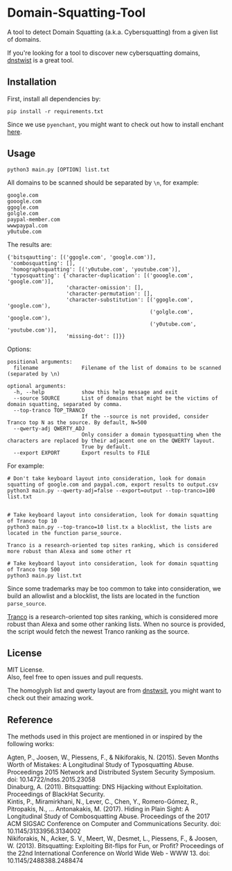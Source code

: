 # Domain-Squatting-Tool
A tool to detect Domain Squatting (a.k.a. Cybersquatting) from a given list of domains.  

If you're looking for a tool to discover new cybersquatting domains, [dnstwist](https://github.com/elceef/dnstwist) is a great tool.

## Installation
First, install all dependencies by:  

```
pip install -r requirements.txt
```

Since we use `pyenchant`, you might want to check out how to install enchant [here](https://pyenchant.github.io/pyenchant/install.html#installing-the-enchant-c-library).  


## Usage

```
python3 main.py [OPTION] list.txt
```

All domains to be scanned should be separated by `\n`, for example:  

```
google.com
gooogle.com
ggogle.com
golgle.com
paypal-member.com
wwwpaypal.com
y0utube.com
```

The results are:
```
{'bitsqautting': [('ggogle.com', 'google.com')],
 'combosquatting': [],
 'homographsquatting': [('y0utube.com', 'youtube.com')],
 'typosquatting': {'character-duplication': [('gooogle.com', 'google.com')],
                   'character-omission': [],
                   'character-permutation': [],
                   'character-substitution': [('ggogle.com', 'google.com'),
                                              ('golgle.com', 'google.com'),
                                              ('y0utube.com', 'youtube.com')],
                   'missing-dot': []}}
```

Options:
```
positional arguments:
  filename              Filename of the list of domains to be scanned (separated by \n)

optional arguments:
  -h, --help            show this help message and exit
  --source SOURCE       List of domains that might be the victims of domain squatting, separated by comma.
  --top-tranco TOP_TRANCO
                        If the --source is not provided, consider Tranco top N as the source. By default, N=500
  --qwerty-adj QWERTY_ADJ
                        Only consider a domain typosquatting when the characters are replaced by their adjacent one on the QWERTY layout.
                        True by default.
  --export EXPORT       Export results to FILE
```

For example:  

```
# Don't take keyboard layout into consideration, look for domain squatting of google.com and paypal.com, export results to output.csv
python3 main.py --qwerty-adj=false --export=output --top-tranco=100 list.txt


# Take keyboard layout into consideration, look for domain squatting of Tranco top 10
python3 main.py --top-tranco=10 list.tx a blocklist, the lists are located in the function parse_source.

Tranco is a research-oriented top sites ranking, which is considered more robust than Alexa and some other rt

# Take keyboard layout into consideration, look for domain squatting of Tranco top 500
python3 main.py list.txt
```

Since some trademarks may be too common to take into consideration, we build an allowlist and a blocklist, the lists are located in the function `parse_source`.  

[Tranco](https://tranco-list.eu/) is a research-oriented top sites ranking, which is considered more robust than Alexa and some other ranking lists. When no source is provided, the script would fetch the newest Tranco ranking as the source.  

## License
MIT License.  
Also, feel free to open issues and pull requests.  

The homoglyph list and qwerty layout are from [dnstwsit](https://github.com/elceef/dnstwist), you might want to check out their amazing work.  

## Reference
The methods used in this project are mentioned in or inspired by the following works:  

Agten, P., Joosen, W., Piessens, F., & Nikiforakis, N. (2015). Seven Months Worth of Mistakes: A Longitudinal Study of Typosquatting Abuse. Proceedings 2015 Network and Distributed System Security Symposium. doi: 10.14722/ndss.2015.23058  
Dinaburg, A. (2011). Bitsquatting: DNS Hijacking without Exploitation. Proceedings of BlackHat Security.  
Kintis, P., Miramirkhani, N., Lever, C., Chen, Y., Romero-Gómez, R., Pitropakis, N., … Antonakakis, M. (2017). Hiding in Plain Sight: A Longitudinal Study of Combosquatting Abuse. Proceedings of the 2017 ACM SIGSAC Conference on Computer and Communications Security. doi: 10.1145/3133956.3134002  
Nikiforakis, N., Acker, S. V., Meert, W., Desmet, L., Piessens, F., & Joosen, W. (2013). Bitsquatting: Exploiting Bit-flips for Fun, or Profit? Proceedings of the 22nd International Conference on World Wide Web - WWW 13. doi: 10.1145/2488388.2488474

